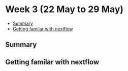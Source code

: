 # Week 3 (22 May to 29 May)

- [Summary](#summary)
- [Getting familar with nextflow](#getting-familar-with-nextflow)


## Summary




## Getting familar with nextflow
